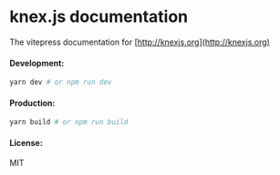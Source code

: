 # knex.js documentation

The vitepress documentation for [http://knexjs.org](http://knexjs.org)

#### Development:

```bash
yarn dev # or npm run dev
```

#### Production:

```bash
yarn build # or npm run build
```

#### License:

MIT
